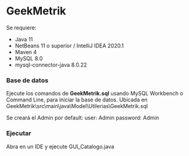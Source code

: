 # **GeekMetrik**
Se requiere:
- Java 11
- NetBeans 11 o superior / IntelliJ IDEA 2020.1
- Maven 4
- MySQL 8.0
- mysql-connector-java 8.0.22

### Base de datos
Ejecute los comandos de **GeekMetrik.sql** usando MySQL Workbench o Command Line, para iniciar la base de datos. Ubicada en GeekMetrik\src\main\java\Model\Utilerias\GeekMetrik.sql

Se creará el Admin por default: 
user: Admin
password: Admin

### Ejecutar
Abra en un IDE y ejecute GUI_Catalogo.java

